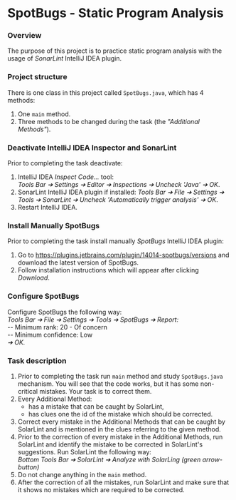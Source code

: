 # SpotBugs - Static Program Analysis

### Overview
The purpose of this project is to practice static program analysis with the usage of _SonarLint_ IntelliJ IDEA plugin.

### Project structure
There is one class in this project called `SpotBugs.java`, which has 4 methods:
1. One `main` method.
2. Three methods to be changed during the task (the _"Additional Methods"_).

### Deactivate IntelliJ IDEA Inspector and SonarLint
Prior to completing the task deactivate:
1. IntelliJ IDEA _Inspect Code..._ tool:<br>
   _Tools Bar ➔ Settings ➔ Editor ➔ Inspections ➔ Uncheck 'Java' ➔ OK_.
2. SonarLint IntelliJ IDEA plugin if installed:
   _Tools Bar ➔ File ➔ Settings ➔ Tools ➔ SonarLint ➔ Uncheck 'Automatically trigger analysis' ➔ OK_.
3. Restart IntelliJ IDEA.

### Install Manually SpotBugs
Prior to completing the task install manually _SpotBugs_ IntelliJ IDEA plugin:
1. Go to https://plugins.jetbrains.com/plugin/14014-spotbugs/versions and download the latest version of SpotBugs.
2. Follow installation instructions which will appear after clicking _Download_.

### Configure SpotBugs
Configure SpotBugs the following way:<br>
_Tools Bar ➔ File ➔ Settings ➔ Tools ➔ SpotBugs ➔ Report:_<br>
-- Minimum rank: 20 - Of concern<br>
-- Minimum confidence: Low<br>
_➔ OK._

### Task description
1. Prior to completing the task run `main` method and study `SpotBugs.java` mechanism. You will see that the code works, but it has some non-critical mistakes. Your task is to correct them.
2. Every Additional Method:
    - has a mistake that can be caught by SolarLint,
    - has clues one the id of the mistake which should be corrected.
3. Correct every mistake in the Additional Methods that can be caught by SolarLint and is mentioned in the clues referring to the given method.
4. Prior to the correction of every mistake in the Additional Methods, run SolarLint and identify the mistake to be corrected in SolarLint's suggestions. Run SolarLint the following way:<br>
   _Bottom Tools Bar ➔ SolarLint ➔ Analyze with SolarLing (green arrow-button)_
5. Do not change anything in the `main` method.
6. After the correction of all the mistakes, run SolarLint and make sure that it shows no mistakes which are required to be corrected.
